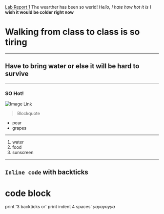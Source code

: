 [Lab Report 1](https://jliang249.github.io/cse15l-lab-reports/lab-report-1-week-0.html)
The wearther has been so werid!
*Hello, I hate how hot it is*
**I wish it would be colder right now**
# Walking from class to class is so tiring
---
## Have to bring water or else it will be hard to survive
---
### SO Hot!
![Image](http://url/a.png)
[Link](http://a.com)
>Blockquote
- pear 
- grapes
---
1. water 
2. food
3. sunscreen 
---
`Inline code` with backticks
---
# code block
print '3 backticks or'
print indent 4 spaces'
*yayayayya*
